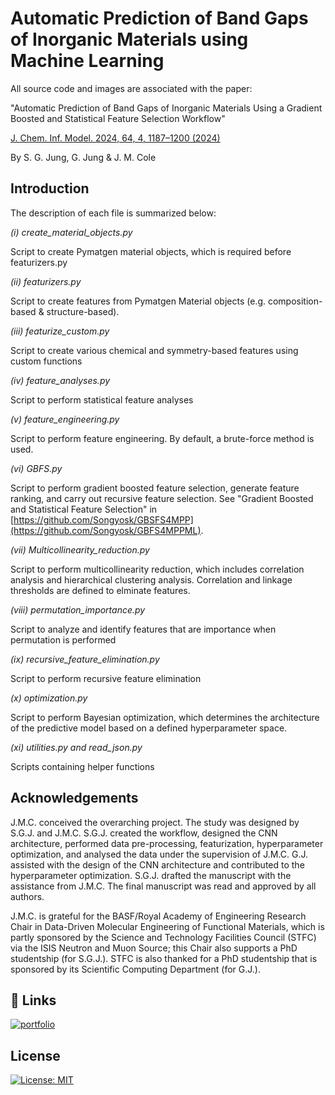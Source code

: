 # Automatic Prediction of Band Gaps of Inorganic Materials using Machine Learning

All source code and images are associated with the paper:

"Automatic Prediction of Band Gaps of Inorganic Materials Using a Gradient Boosted and Statistical Feature Selection Workflow" 

[J. Chem. Inf. Model. 2024, 64, 4, 1187–1200 (2024)](https://doi.org/10.1021/acs.jcim.3c01897)

By S. G. Jung, G. Jung & J. M. Cole



## Introduction

The description of each file is summarized below:


*(i) create_material_objects.py*

Script to create Pymatgen material objects, which is required before featurizers.py

*(ii) featurizers.py*

Script to create features from Pymatgen Material objects (e.g. composition-based & structure-based). 

*(iii) featurize_custom.py*

Script to create various chemical and symmetry-based features using custom functions

*(iv) feature_analyses.py*

Script to perform statistical feature analyses

*(v) feature_engineering.py*

Script to perform feature engineering. By default, a brute-force method is used.

*(vi) GBFS.py*

Script to perform gradient boosted feature selection, generate feature ranking, and carry out recursive feature selection. See "Gradient Boosted and Statistical Feature Selection" in [https://github.com/Songyosk/GBSFS4MPP](https://github.com/Songyosk/GBFS4MPPML).

*(vii) Multicollinearity_reduction.py*

Script to perform multicollinearity reduction, which includes correlation analysis and hierarchical clustering analysis. Correlation and linkage thresholds are defined to elminate features. 

*(viii) permutation_importance.py*

Script to analyze and identify features that are importance when permutation is performed

*(ix) recursive_feature_elimination.py*

Script to perform recursive feature elimination 

*(x) optimization.py*

Script to perform Bayesian optimization, which determines the architecture of the predictive model based on a defined hyperparameter space.  

*(xi) utilities.py and read_json.py*

Scripts containing helper functions 


## Acknowledgements
J.M.C. conceived the overarching project. The study was designed by S.G.J. and J.M.C. S.G.J. created the workflow, designed the CNN architecture, performed data pre-processing, featurization, hyperparameter optimization, and analysed the data under the supervision of J.M.C. G.J. assisted with the design of the CNN architecture and contributed to the hyperparameter optimization. S.G.J. drafted the manuscript with the assistance from J.M.C. The final manuscript was read and approved by all authors.

J.M.C. is grateful for the BASF/Royal Academy of Engineering Research Chair in Data-Driven Molecular Engineering of Functional Materials, which is partly sponsored by the Science and Technology Facilities Council (STFC) via the ISIS Neutron and Muon Source; this Chair also supports a PhD studentship (for S.G.J.). STFC is also thanked for a PhD studentship that is sponsored by its Scientific Computing Department (for G.J.).


## 🔗 Links
[![portfolio](https://img.shields.io/badge/Research_group-000?style=for-the-badge&logo=ko-fi&logoColor=white)](http://www.mole.phy.cam.ac.uk/)


## License
[![License: MIT](https://img.shields.io/badge/License-MIT-yellow.svg)](https://opensource.org/licenses/MIT)


